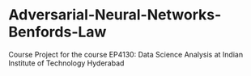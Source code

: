 # Adversarial-Neural-Networks-Benfords-Law
Course Project for the course EP4130: Data Science Analysis at Indian Institute of Technology Hyderabad
